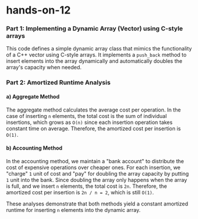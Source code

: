 # hands-on-12


### Part 1: Implementing a Dynamic Array (Vector) using C-style arrays

This code defines a simple dynamic array class that mimics the functionality of a C++ vector using C-style arrays. It implements a `push_back` method to insert elements into the array dynamically and automatically doubles the array's capacity when needed.

### Part 2: Amortized Runtime Analysis

#### a) Aggregate Method

The aggregate method calculates the average cost per operation. In the case of inserting `n` elements, the total cost is the sum of individual insertions, which grows as `O(n)` since each insertion operation takes constant time on average. Therefore, the amortized cost per insertion is `O(1)`.

#### b) Accounting Method

In the accounting method, we maintain a "bank account" to distribute the cost of expensive operations over cheaper ones. For each insertion, we "charge" `1` unit of cost and "pay" for doubling the array capacity by putting `1` unit into the bank. Since doubling the array only happens when the array is full, and we insert `n` elements, the total cost is `2n`. Therefore, the amortized cost per insertion is `2n / n = 2`, which is still `O(1)`.

These analyses demonstrate that both methods yield a constant amortized runtime for inserting `n` elements into the dynamic array.
